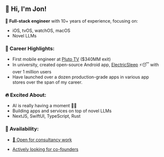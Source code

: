 ## 👋 Hi, I'm Jon!

🎯 **Full-stack engineer** with 10+ years of experience, focusing on:

- iOS, tvOS, watchOS, macOS
- Novel LLMs

### 🚀 Career Highlights:

- First mobile engineer at [Pluto TV](https://www.paramount.com/press/viacom-agrees-to-acquire-pluto-tv) ($340MM exit)
- In university, created open-source Android app, [ElectricSleep](https://github.com/jondwillis/electricsleep) ⚡😴 with over 1 million users
- Have launched over a dozen production-grade apps in various app stores over the span of my career.

### 🔥 Excited About:

- AI is really having a moment 🤖💡
- Building apps and services on top of novel LLMs
- NextJS, SwiftUI, TypeScript, Rust

### 💼 Availability:

- [📧 Open for consultancy work](mailto:jonwilldoit+ghrm@proton.me)

- [Actively looking for co-founders](mailto:jonwilldoit+ghrm@proton.me)
